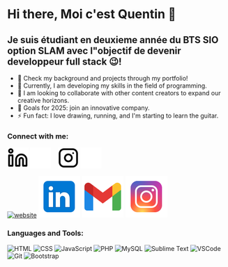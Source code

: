 # Hi there, Moi c'est Quentin  👋 


## Je suis étudiant en deuxieme année du BTS SIO option SLAM  avec l"objectif de devenir developpeur full stack 😉!

- 🔭 Check my background and projects through my portfolio!
- 🌱 Currently, I am developing my skills in the field of programming.
- 👯 I am looking to collaborate with other content creators to expand our creative horizons.
- 🥅 Goals for 2025: join an innovative company.
- ⚡ Fun fact: I love drawing, running, and I'm starting to learn the guitar.

### Connect with me:



[![website](./img/linkedin-light.svg)](https://www.linkedin.com/in/quentin-etourmy-5325571b4/)
[![website](./img/linkedin-dark.svg)](https://www.linkedin.com/in/quentin-etourmy-5325571b4/)
&nbsp;&nbsp;
[![website](./img/instagram-light.svg)](https://instagram.com/codeSTACKr#gh-light-mode-only)
[![website](./img/instagram-dark.svg)](https://instagram.com/codeSTACKr#gh-dark-mode-only)

[![website](./img/icônes8-linkedin-48.svg)](https://instagram.com/codeSTACKr#gh-light-mode-only)
![LinkedIn](./img/icons8-linkedin-48.svg)
![Gmail](./img/icons8-gmail-48.svg)
![Instagram](./img/icons8-instagram-48.svg)

### Languages and Tools:

 

![HTML](https://img.shields.io/badge/HTML-E34F26?style=for-the-badge&logo=html5&logoColor=white)
![CSS](https://img.shields.io/badge/CSS-1572B6?style=for-the-badge&logo=css3&logoColor=white)
![JavaScript](https://img.shields.io/badge/JavaScript-F7DF1E?style=for-the-badge&logo=javascript&logoColor=black)
![PHP](https://img.shields.io/badge/PHP-777BB4?style=for-the-badge&logo=php&logoColor=white)
![MySQL](https://img.shields.io/badge/MySQL-4479A1?style=for-the-badge&logo=mysql&logoColor=white)
![Sublime Text](https://img.shields.io/badge/Sublime_Text-FF9800?style=for-the-badge&logo=sublime-text&logoColor=white)
![VSCode](https://img.shields.io/badge/VSCode-007ACC?style=for-the-badge&logo=visual-studio-code&logoColor=white)
![Git](https://img.shields.io/badge/Git-F05032?style=for-the-badge&logo=git&logoColor=white)
![Bootstrap](https://img.shields.io/badge/Bootstrap-7952B3?style=for-the-badge&logo=bootstrap&logoColor=white)






